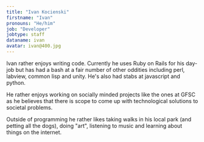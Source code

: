 ```yaml
---
title: "Ivan Kocienski"
firstname: "Ivan"
pronouns: "He/him"
job: "Developer"
jobtype: staff
dataname: ivan
avatar: ivan@400.jpg
---
```


Ivan rather enjoys writing code. Currently he uses Ruby on Rails for his day-job but has had a bash at a fair number of other oddities including perl, labview, common lisp and unity. He's also had stabs at javascript and python.

He rather enjoys working on socially minded projects like the ones at GFSC as he believes that there is scope to come up with technological solutions to societal problems.

Outside of programming he rather likes taking walks in his local park (and petting all the dogs), doing "art", listening to music and learning about things on the internet.
